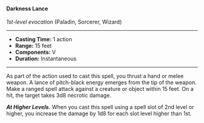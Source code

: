 #### Darkness Lance
*1st-level evocation* (Paladin, Sorcerer, Wizard)
___
- **Casting Time:** 1 action
- **Range:** 15 feet
- **Components:** V
- **Duration:** Instantaneous
---
As part of the action used to cast this spell, you thrust a hand or melee weapon. A lance of pitch-black energy emerges from the tip of the weapon. Make a ranged spell attack against a creature or object within 15 feet. On a hit, the target takes 3d8 necrotic damage.

***At Higher Levels.*** When you cast this spell using a spell slot of 2nd level or higher, you increase the damage by 1d8 for each slot level higher than 1st.
